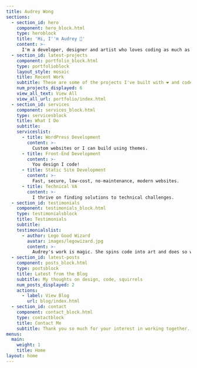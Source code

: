 ```yaml
---
title: Audrey Wong
sections:
  - section_id: hero
    component: hero_block.html
    type: heroblock
    title: 'Hi, I''m Audrey 👋'
    content: >-    
      I'm a developer, designer and artist who loves coding as much as design. I develop websites for leaders, seekers, healers, and artists who are making a difference in their communities.
  - section_id: latest-projects
    component: portfolio_block.html
    type: portfolioblock
    layout_style: mosaic
    title: Recent Work
    subtitle: These are some of the projects I've built with ❤️ and code
    num_projects_displayed: 6
    view_all_text: View All
    view_all_url: portfolio/index.html
  - section_id: services
    component: services_block.html
    type: servicesblock
    title: What I Do
    subtitle:
    serviceslist:
      - title: WordPress Development
        content: >-
          Custom websites or I can build using themes.
      - title: Front-End Development
        content: >-
          You design I code!
      - title: Static Site Development
        content: >-
          Fast, secure, low-cost, no-maintenance, modern websites.
      - title: Technical VA
        content: >-
          I thrive on finding solutions to technical challenges.
  - section_id: testimonials
    component: testimonials_block.html
    type: testimonialsblock
    title: Testimonials
    subtitle:
    testimonialslist:
      - author: Lego Good Wizard
        avatar: images/legowizard.jpg
        content: >-
          Audrey's work is magic. She spins code into art and does so with love and heart. It's clear that she loves her craft. I endorse her magic.
  - section_id: latest-posts
    component: posts_block.html
    type: postsblock
    title: Latest from the Blog
    subtitle: My thoughts on design, code, squirrels
    num_posts_displayed: 2
    actions:
      - label: View Blog
        url: blog/index.html
  - section_id: contact
    component: contact_block.html
    type: contactblock
    title: Contact Me
    subtitle: Thank you so much for your interest in working together. Please tell me a bit about your project here. Looking forward to hearing from you!
menus:
  main:
    weight: 1
    title: Home
layout: home
---
```

